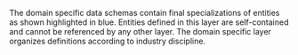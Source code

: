 ﻿The domain specific data schemas contain final specializations of entities as shown highlighted in blue. Entities defined in this layer are self-contained and cannot be referenced by any other layer. The domain specific layer organizes definitions according to industry discipline.
